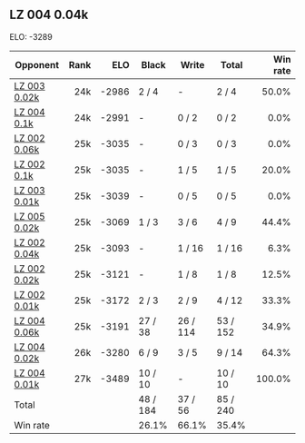 ## LZ 004 0.04k ##

ELO: -3289

Opponent | Rank | ELO | Black | Write | Total | Win rate
---------|-----:|----:|-------|-------|-------|-------:
[LZ 003 0.02k](LZ%20003%200.02k.md) | 24k | -2986 | 2 / 4 | - | 2 / 4 | 50.0%
[LZ 004 0.1k](LZ%20004%200.1k.md) | 24k | -2991 | - | 0 / 2 | 0 / 2 | 0.0%
[LZ 002 0.06k](LZ%20002%200.06k.md) | 25k | -3035 | - | 0 / 3 | 0 / 3 | 0.0%
[LZ 002 0.1k](LZ%20002%200.1k.md) | 25k | -3035 | - | 1 / 5 | 1 / 5 | 20.0%
[LZ 003 0.01k](LZ%20003%200.01k.md) | 25k | -3039 | - | 0 / 5 | 0 / 5 | 0.0%
[LZ 005 0.02k](LZ%20005%200.02k.md) | 25k | -3069 | 1 / 3 | 3 / 6 | 4 / 9 | 44.4%
[LZ 002 0.04k](LZ%20002%200.04k.md) | 25k | -3093 | - | 1 / 16 | 1 / 16 | 6.3%
[LZ 002 0.02k](LZ%20002%200.02k.md) | 25k | -3121 | - | 1 / 8 | 1 / 8 | 12.5%
[LZ 002 0.01k](LZ%20002%200.01k.md) | 25k | -3172 | 2 / 3 | 2 / 9 | 4 / 12 | 33.3%
[LZ 004 0.06k](LZ%20004%200.06k.md) | 25k | -3191 | 27 / 38 | 26 / 114 | 53 / 152 | 34.9%
[LZ 004 0.02k](LZ%20004%200.02k.md) | 26k | -3280 | 6 / 9 | 3 / 5 | 9 / 14 | 64.3%
[LZ 004 0.01k](LZ%20004%200.01k.md) | 27k | -3489 | 10 / 10 | - | 10 / 10 | 100.0%
Total | | | 48 / 184 | 37 / 56 | 85 / 240 | 
Win rate| | | 26.1% | 66.1% | 35.4% | 
